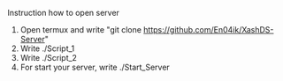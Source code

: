 Instruction how to open server
1. Open termux and write "git clone https://github.com/En04ik/XashDS-Server"
2. Write ./Script_1
3. Write ./Script_2
4. For start your server, write ./Start_Server
